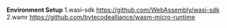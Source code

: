  **Environment Setup**
1.wasi-sdk
https://github.com/WebAssembly/wasi-sdk
2.wamr
https://github.com/bytecodealliance/wasm-micro-runtime
